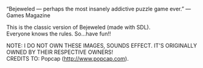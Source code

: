 “Bejeweled — perhaps the most insanely addictive puzzle game ever.” — Games Magazine  
  
This is the classic version of Bejeweled (made with SDL).  
Everyone knows the rules. So...have fun!!  
  
NOTE: I DO NOT OWN THESE IMAGES, SOUNDS EFFECT. IT'S ORIGINALLY OWNED BY THEIR RESPECTIVE OWNERS!  
CREDITS TO: Popcap (http://www.popcap.com).


